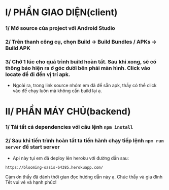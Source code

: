 # I/ PHẦN GIAO DIỆN(client)
### 1/ Mở source của project với Android Studio
### 2/ Trên thanh công cụ, chọn Build -> Build Bundles / APKs -> Build APK
### 3/ Chờ 1 lúc cho quá trình build hoàn tất. Sau khi xong, sẽ có thông báo hiện ra ở góc dưới bên phải màn hình. Click vào locate để đi đến vị trí apk.
- Ngoài ra, trong link source nhóm em đã để sẵn apk, thầy có thể click vào để chạy luôn 
mà không cần build lại ạ.

# II/ PHẦN MÁY CHỦ(backend)
### 1/ Tải tất cả dependencies với câu lệnh <code>npm install</code>
### 2/ Sau khi tiến trình hoàn tất ta tiến hành chạy tiếp lệnh <code>npm run server</code> để start server
- Api này tụi em đã deploy lên heroku với đường dẫn sau: 
```
https://blooming-oasis-64385.herokuapp.com/ 
```


Cảm ơn thầy đã dành thời gian đọc hướng dẫn này ạ.
Chúc thầy và gia đình Tết vui vẻ và hạnh phúc!
